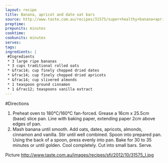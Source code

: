 ```yaml
---
layout: recipe
title: Banana, apricot and date oat bars
source: http://www.taste.com.au/recipes/31575/super+healthy+banana+apricot+and+date+oat+bars
preptime: 
prepunits: minutes
cooktime: 
cookunits: minutes
serves: 
tags: 
ingredients: |
 #Ingredients
 * 3 large ripe bananas
 * 3 cups traditional rolled oats
 * &frac14; cup finely chopped dried dates
 * &frac14; cup finely chopped dried apricots
 * &frac14; cup slivered almonds
 * 1 teaspoon ground cinnamon
 * 1 &frac12; teaspoons vanilla extract
---
```

#Directions
1. Preheat oven to 180&deg;C/160&deg;C fan-forced. Grease a 16cm x 25.5cm (base) slice pan. Line with baking paper, extending paper 2cm above edges of pan.
2. Mash banana until smooth. Add oats, dates, apricots, almonds, cinnamon and vanilla. Stir until well combined. Spoon into prepared pan. Using the back of a spoon, press evenly into pan. Bake for 30 to 35 minutes or until golden. Cool completely. Cut into small bars. Serve.

Picture
http://www.taste.com.au/images/recipes/sfi/2012/10/31575_l.jpg